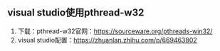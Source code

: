 ## **visual studio使用pthread-w32**

1. 下载：pthread-w32官网：https://sourceware.org/pthreads-win32/
2. visual studio配置：https://zhuanlan.zhihu.com/p/669463802
